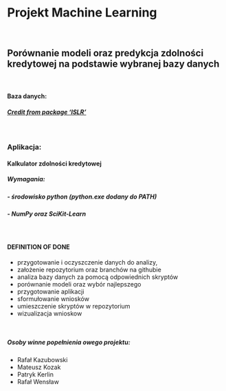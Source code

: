 # **Projekt Machine Learning**
&nbsp;
&nbsp;
## Porównanie modeli oraz predykcja zdolności kredytowej na podstawie wybranej bazy danych
&nbsp;
&nbsp;
#### Baza danych:
##### [Credit from package ‘ISLR’](http://faculty.marshall.usc.edu/gareth-james/ISL/Credit.csv)
&nbsp;
&nbsp;
### Aplikacja:
#### Kalkulator zdolności kredytowej
##### Wymagania:
##### - środowisko python (python.exe dodany do PATH)
##### - NumPy oraz SciKit-Learn
&nbsp;
&nbsp;
#### DEFINITION OF DONE
- przygotowanie i oczyszczenie danych do analizy,
- założenie repozytorium oraz branchów na githubie
- analiza bazy danych za pomocą odpowiednich skryptów
- porównanie modeli oraz wybór najlepszego
- przygotowanie aplikacji
- sformułowanie wniosków
- umieszczenie skryptów w repozytorium
- wizualizacja wnioskow

&nbsp;
&nbsp;
&nbsp;
##### Osoby winne popełnienia owego projektu:
- Rafał Kazubowski
- Mateusz Kozak
- Patryk Kerlin
- Rafał Wensław
